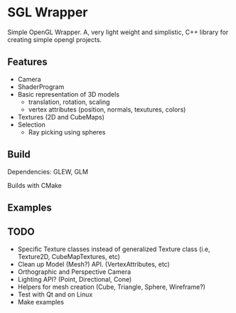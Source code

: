 SGL Wrapper
===========

Simple OpenGL Wrapper. A, very light weight and simplistic, C++ library for creating simple opengl projects.


Features
--------

* Camera
* ShaderProgram
* Basic representation of 3D models
	* translation, rotation, scaling
	* vertex attributes (position, normals, texutures, colors)
* Textures (2D and CubeMaps)
* Selection
	* Ray picking using spheres


Build
-----

Dependencies: GLEW, GLM

Builds with CMake

Examples
--------

TODO
----
* Specific Texture classes instead of generalized Texture class (i.e, Texture2D, CubeMapTextures, etc)
* Clean up Model (Mesh?) API. (VertexAttributes, etc)
* Orthographic and Perspective Camera
* Lighting API? (Point, Directional, Cone)
* Helpers for mesh creation (Cube, Triangle, Sphere, Wireframe?)
* Test with Qt and on Linux
* Make examples